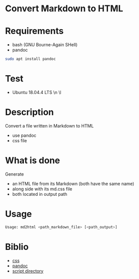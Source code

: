 # Convert Markdown to HTML

# Requirements
 - bash (GNU Bourne-Again SHell)
 - pandoc
```bash
sudo apt install pandoc
```

# Test
- Ubuntu 18.04.4 LTS \n \l

# Description
Convert a file written in Markdown to HTML
- use pandoc
- css file

# What is done
Generate
- an HTML file from its Markdown (both have the same name)
- along side with its md.css file
- both located in output path

# Usage
```bash
Usage: md2html <path_markdown_file> [<path_output>]
```

# Biblio
- [css](https://raw.githubusercontent.com/KrauseFx/markdown-to-html-github-style/master/style.css)
- [pandoc](https://pandoc.org/)
- [script directory](https://www.ostricher.com/2014/10/the-right-way-to-get-the-directory-of-a-bash-script)
